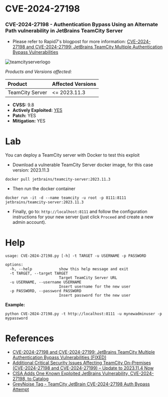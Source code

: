 # CVE-2024-27198

### CVE-2024-27198 - Authentication Bypass Using an Alternate Path vulnerability in JetBrains TeamCity Server

- Please refer to Rapid7's blogpost for more information: [CVE-2024-27198 and CVE-2024-27199: JetBrains TeamCity Multiple Authentication Bypass Vulnerabilities](https://www.rapid7.com/blog/post/2024/03/04/etr-cve-2024-27198-and-cve-2024-27199-jetbrains-teamcity-multiple-authentication-bypass-vulnerabilities-fixed/)

![teamcityserverlogo](https://www.devopsschool.com/blog/wp-content/uploads/2022/04/teamcity-logo.png)

*Products and Versions affected:*


| Product  | Affected Versions |
| :--------| :---------------- |
| TeamCity Server | <= 2023.11.3|

- **CVSS:** 9.8
- **Actively Exploited:** [YES](https://www.cisa.gov/news-events/alerts/2024/03/07/cisa-adds-one-known-exploited-jetbrains-vulnerability-cve-2024-27198-catalog)
- **Patch:** YES
- **Mitigation:** YES

# Lab

You can deploy a TeamCity server with Docker to test this exploit

- Download a vulnerable TeamCity Server docker image, for this case version: 2023.11.3
```
docker pull jetbrains/teamcity-server:2023.11.3
```

- Then run the docker container

```
docker run -it -d --name teamcity -u root -p 8111:8111 jetbrains/teamcity-server:2023.11.3
```

- Finally, go to: `http://localhost:8111` and follow the configuration instructions for your new server (just click `Proceed` and create a new admin account).

# Help

```
usage: CVE-2024-27198.py [-h] -t TARGET -u USERNAME -p PASSWORD

options:
  -h, --help            show this help message and exit
  -t TARGET, --target TARGET
                        Target TeamCity Server URL
  -u USERNAME, --username USERNAME
                        Insert username for the new user
  -p PASSWORD, --password PASSWORD
                        Insert password for the new user
```

**Example:** 

```
python CVE-2024-27198.py -t http://localhost:8111 -u mynewadminuser -p mypassword
```


# References

- [CVE-2024-27198 and CVE-2024-27199: JetBrains TeamCity Multiple Authentication Bypass Vulnerabilities (FIXED)](https://www.rapid7.com/blog/post/2024/03/04/etr-cve-2024-27198-and-cve-2024-27199-jetbrains-teamcity-multiple-authentication-bypass-vulnerabilities-fixed/)
- [Additional Critical Security Issues Affecting TeamCity On-Premises (CVE-2024-27198 and CVE-2024-27199) – Update to 2023.11.4 Now](https://blog.jetbrains.com/teamcity/2024/03/additional-critical-security-issues-affecting-teamcity-on-premises-cve-2024-27198-and-cve-2024-27199-update-to-2023-11-4-now/)
- [CISA Adds One Known Exploited JetBrains Vulnerability, CVE-2024-27198, to Catalog](https://www.cisa.gov/news-events/alerts/2024/03/07/cisa-adds-one-known-exploited-jetbrains-vulnerability-cve-2024-27198-catalog)
- [GreyNoise Tag - TeamCity JetBrain CVE-2024-27198 Auth Bypass Attempt](https://viz.greynoise.io/query/tags:%22TeamCity%20JetBrain%20CVE-2024-27198%20Auth%20Bypass%20Attempt%22)
